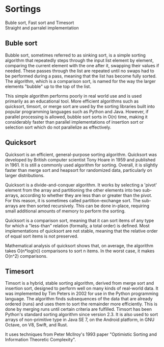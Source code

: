 # Sortings
Buble sort, Fast sort and Timesort  
Straight and parralel implementation  

## Buble sort
Bubble sort, sometimes referred to as sinking sort, is a simple sorting algorithm that repeatedly steps through the input list element by element, comparing the current element with the one after it, swapping their values if needed. These passes through the list are repeated until no swaps had to be performed during a pass, meaning that the list has become fully sorted. The algorithm, which is a comparison sort, is named for the way the larger elements "bubble" up to the top of the list.

This simple algorithm performs poorly in real world use and is used primarily as an educational tool. More efficient algorithms such as quicksort, timsort, or merge sort are used by the sorting libraries built into popular programming languages such as Python and Java. However, if parallel processing is allowed, bubble sort sorts in O(n) time, making it considerably faster than parallel implementations of insertion sort or selection sort which do not parallelize as effectively.

## Quicksort
Quicksort is an efficient, general-purpose sorting algorithm. Quicksort was developed by British computer scientist Tony Hoare in 1959 and published in 1961. It is still a commonly used algorithm for sorting. Overall, it is slightly faster than merge sort and heapsort for randomized data, particularly on larger distributions.

Quicksort is a divide-and-conquer algorithm. It works by selecting a 'pivot' element from the array and partitioning the other elements into two sub-arrays, according to whether they are less than or greater than the pivot. For this reason, it is sometimes called partition-exchange sort. The sub-arrays are then sorted recursively. This can be done in-place, requiring small additional amounts of memory to perform the sorting.

Quicksort is a comparison sort, meaning that it can sort items of any type for which a "less-than" relation (formally, a total order) is defined. Most implementations of quicksort are not stable, meaning that the relative order of equal sort items is not preserved.

Mathematical analysis of quicksort shows that, on average, the algorithm takes O(n*log(n)) comparisons to sort n items. In the worst case, it makes O(n^2) comparisons.

## Timesort
Timsort is a hybrid, stable sorting algorithm, derived from merge sort and insertion sort, designed to perform well on many kinds of real-world data. It was implemented by Tim Peters in 2002 for use in the Python programming language. The algorithm finds subsequences of the data that are already ordered (runs) and uses them to sort the remainder more efficiently. This is done by merging runs until certain criteria are fulfilled. Timsort has been Python's standard sorting algorithm since version 2.3. It is also used to sort arrays of non-primitive type in Java SE 7, on the Android platform, in GNU Octave, on V8, Swift, and Rust.

It uses techniques from Peter McIlroy's 1993 paper "Optimistic Sorting and Information Theoretic Complexity".

